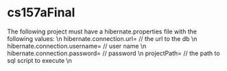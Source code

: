 # cs157aFinal

The following project must have a hibernate.properties file with the following values: \n 
hibernate.connection.url= // the url to the db \n
hibernate.connection.username= // user name \n
hibernate.connection.password= // password \n
projectPath= // the path to sql script to execute \n 